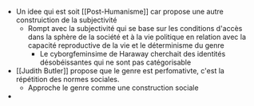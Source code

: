 - Un idee qui est soit [[Post-Humanisme]] car propose une autre construiction de la subjectivité
	- Rompt avec la subjectivité qui se base sur les conditions d'accès dans la sphère de la société et à la vie politique en relation avec la capacité reproductive de la vie et le déterminisme du genre
		- Le cyborgfeminsime de Haraway cherchait des identités désobéissantes qui ne sont pas catégorisable
- [[Judith Butler]] propose que le genre est perfomativte, c'est la répétition des normes sociales.
	- Approche le genre comme une construction sociale
-